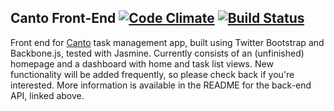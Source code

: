 ## Canto Front-End [![Code Climate](https://codeclimate.com/github/danascheider/canto-front-end/badges/gpa.svg)](https://codeclimate.com/github/danascheider/canto-front-end) [![Build Status](https://travis-ci.org/danascheider/canto-front-end.svg?branch=do-over)](https://travis-ci.org/danascheider/canto-front-end)
Front end for [Canto](https://github.com/danascheider/canto) task management app,
built using Twitter Bootstrap and Backbone.js, tested with Jasmine. Currently consists of an (unfinished) homepage and a dashboard with home and task list views. New functionality will be added frequently, so please check back if you're interested. More information is available in the README for the back-end API, linked above.
